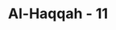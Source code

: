 ---
title: "Al-Haqqah - 11"
no: 11
arabic_no: ١١
ayah: اِنَّا لَمَّا طَغَا الْمَاۤءُ حَمَلْنٰكُمْ فِى الْجَارِيَةِۙ
translation: "Sesungguhnya ketika air naik (sampai ke gunung), Kami membawa (nenek moyang) kamu ke dalam kapal, "
tafsir: "Dalam ayat ini Allah memerintahkan kaum Muslimin agar melakukan amal saleh dengan mengatakan, \"Wahai orang-orang yang beriman kepada Allah dan rasul -Nya, apakah kamu sekalian mau Aku tunjukkan suatu perniagaan yang bermanfaat dan pasti mendatangkan keuntungan yang berlipat ganda dan keberuntungan yang kekal atau melepaskan kamu dari api neraka.\"\n\nUngkapan ayat di atas memberikan pengertian bahwa amal saleh dengan pahala yang besar, sama hebatnya dengan perniagaan yang tak pernah merugi karena ia akan masuk surga dan selamat dari api neraka. Firman Allah:\n\nSesungguhnya Allah membeli dari orang-orang mukmin, baik diri maupun harta mereka dengan memberikan surga untuk mereka. (at-Taubah/9: 111)\n\nKemudian disebutkan bentuk-bentuk perdagangan yang memberikan keuntungan yang besar itu, yaitu:\n\n1.Senantiasa beriman kepada Allah, para malaikat, kitab-kitab-Nya, rasul-rasul-Nya, adanya hari Kiamat, qadha' dan qadar Allah.\n\n2.Mengerjakan amal saleh semata-mata karena Allah bukan karena ria adalah perwujudan iman seseorang.\n\n3.Berjihad di jalan Allah. Berjihad ialah segala macam upaya dan usaha yang dilakukan untuk menegakkan agama Allah. Ada dua macam jihad yang disebut dalam ayat ini yaitu berjihad dengan jiwa raga dan berjihad dengan harta. Berjihad dengan jiwa dan raga ialah berperang melawan musuh-musuh agama yang menginginkan kehancuran Islam dan kaum Muslimin. Berjihad dengan harta yaitu membelanjakan harta benda untuk menegakkan kalimat Allah, seperti untuk biaya berperang, mendirikan masjid, rumah ibadah, sekolah, rumah sakit, dan kepentingan umum lainnya.\n\nDi samping itu, ada bentuk-bentuk jihad yang lain, yaitu jihad menentang hawa nafsu, mengendalikan diri, berusaha membentuk budi pekerti yang baik pada diri sendiri, menghilangkan rasa iri, dan sebagainya. \n\nPada akhir ayat ini ditegaskan bahwa iman dan jihad itu adalah perbuatan yang paling baik akibatnya, baik untuk diri sendiri, anak-anak, keluarga, harta benda, dan masyarakat, jika manusia itu memahami dengan sebenar-benarnya."
---